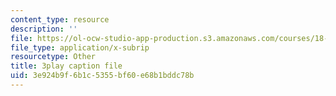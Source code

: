 ```yaml
---
content_type: resource
description: ''
file: https://ol-ocw-studio-app-production.s3.amazonaws.com/courses/18-01sc-single-variable-calculus-fall-2010/3e924b9f6b1c5355bf60e68b1bddc78b_--lPz7VFnKI.vtt
file_type: application/x-subrip
resourcetype: Other
title: 3play caption file
uid: 3e924b9f-6b1c-5355-bf60-e68b1bddc78b
---
```

